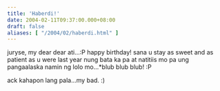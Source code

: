 ```yaml
---
title: 'Haberdi!'
date: 2004-02-11T09:37:00.000+08:00
draft: false
aliases: [ "/2004/02/haberdi.html" ]
---
```


juryse, my dear dear ati...:P happy birthday! sana u stay as sweet and as patient as u were last year nung bata ka pa at natitiis mo pa ung pangaalaska namin ng lolo mo...\*blub blub blub! :P  
  
ack kahapon lang pala...my bad. :)